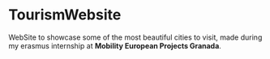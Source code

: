 # TourismWebsite

WebSite to showcase some of the most beautiful cities to visit, made during my erasmus internship at __Mobility European Projects Granada__.
